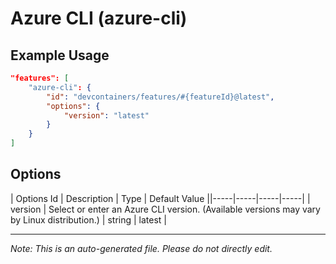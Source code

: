 
# Azure CLI (azure-cli)



## Example Usage

```json
"features": [
    "azure-cli": {
        "id": "devcontainers/features/#{featureId}@latest",
        "options": {
            "version": "latest"
        }
    }
]
```

## Options

| Options Id | Description | Type | Default Value ||-----|-----|-----|-----|
| version | Select or enter an Azure CLI version. (Available versions may vary by Linux distribution.) | string | latest |

---

_Note: This is an auto-generated file. Please do not directly edit._
